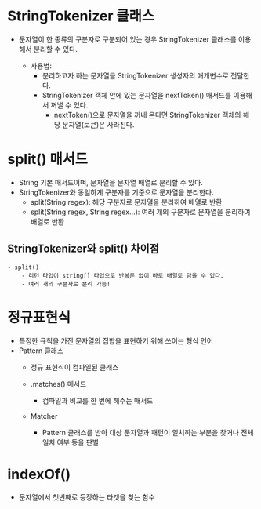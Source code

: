 # StringTokenizer 클래스
- 문자열이 한 종류의 구분자로 구분되어 있는 경우 StringTokenizer 클래스를 이용해서 분리할 수 있다.
    
  - 사용법:
    - 분리하고자 하는 문자열을 StringTokenizer 생성자의 매개변수로 전달한다.
    - StringTokenizer 객체 안에 있는 문자열을 nextToken() 매서드를 이용해서 꺼낼 수 있다.
      - nextToken()으로 문자열을 꺼내 온다면 StringTokenizer 객체의 해당 문자열(토큰)은 사라진다.

# split() 매서드
- String 기본 매서드이며, 문자열을 문자열 배열로 분리할 수 있다.
- StringTokenizer와 동일하게 구분자를 기준으로 문자열을 분리한다.
  - split(String regex): 해당 구분자로 문자열을 분리하여 배열로 반환
  - split(String regex, String regex...): 여러 개의 구분자로 문자열을 분리하여 배열로 반환

## StringTokenizer와 split() 차이점
    - split()
        - 리턴 타입이 string[] 타입으로 반복문 없이 바로 배열로 담을 수 있다.
        - 여러 개의 구분자로 분리 가능!
    
# 정규표현식
- 특정한 규칙을 가진 문자열의 집합을 표현하기 위해 쓰이는 형식 언어
- Pattern 클래스
  - 정규 표현식이 컴파일된 클래스

  - .matches() 매서드
    - 컴파일과 비교를 한 번에 해주는 매서드

  - Matcher
    - Pattern 클래스를 받아 대상 문자열과 패턴이 일치하는 부분을 찾거나 전체 일치 여부 등을 판별

# indexOf()
  - 문자열에서 첫번째로 등장하는 타겟을 찾는 함수